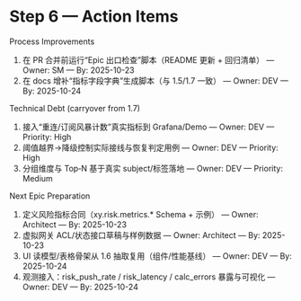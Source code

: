 # Step 6 — Action Items

Process Improvements
1. 在 PR 合并前运行“Epic 出口检查”脚本（README 更新 + 回归清单） — Owner: SM — By: 2025-10-23
2. 在 docs 增补“指标字段字典”生成脚本（与 1.5/1.7 一致） — Owner: DEV — By: 2025-10-24

Technical Debt (carryover from 1.7)
1. 接入“重连/订阅风暴计数”真实指标到 Grafana/Demo — Owner: DEV — Priority: High
2. 阈值越界→降级控制实际接线与恢复判定用例 — Owner: DEV — Priority: High
3. 分组维度与 Top‑N 基于真实 subject/标签落地 — Owner: DEV — Priority: Medium

Next Epic Preparation
1. 定义风险指标合同（xy.risk.metrics.* Schema + 示例） — Owner: Architect — By: 2025-10-23
2. 虚拟网关 ACL/状态接口草稿与样例数据 — Owner: Architect — By: 2025-10-23
3. UI 读模型/表格骨架从 1.6 抽取复用（组件/性能基线） — Owner: DEV — By: 2025-10-24
4. 观测接入：risk_push_rate / risk_latency / calc_errors 暴露与可视化 — Owner: DEV — By: 2025-10-24
